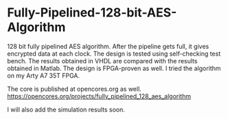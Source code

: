 # Fully-Pipelined-128-bit-AES-Algorithm

128 bit fully pipelined AES algorithm. After the pipeline gets full, it gives encrypted data at each clock. The design is tested using self-checking test bench. The results obtained in VHDL are compared with the results obtained in Matlab. The design is FPGA-proven as well. I tried the algorithm on my Arty A7 35T FPGA. 

The core is published at opencores.org as well.   <br/>
https://opencores.org/projects/fully_pipelined_128_aes_algorithm  <br/>

I will also add the simulation results soon. <br/>
